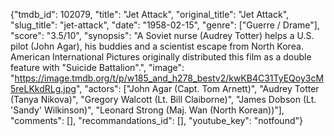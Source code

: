 {"tmdb_id": 102079, "title": "Jet Attack", "original_title": "Jet Attack", "slug_title": "jet-attack", "date": "1958-02-15", "genre": ["Guerre / Drame"], "score": "3.5/10", "synopsis": "A Soviet nurse (Audrey Totter) helps a U.S. pilot (John Agar), his buddies and a scientist escape from North Korea.  American International Pictures originally distributed this film as a double feature with \"Suicide Battalion\".", "image": "https://image.tmdb.org/t/p/w185_and_h278_bestv2/kwKB4C31TyEQoy3cM5reLKkdRLg.jpg", "actors": ["John Agar (Capt. Tom Arnett)", "Audrey Totter (Tanya Nikova)", "Gregory Walcott (Lt. Bill Claiborne)", "James Dobson (Lt. 'Sandy' Wilkinson)", "Leonard Strong (Maj. Wan (North Korean))"], "comments": [], "recommandations_id": [], "youtube_key": "notfound"}
